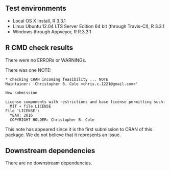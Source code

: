 ## Test environments
* Local OS X Install, R 3.3.1
* Linux Ubuntu 12.04 LTS Server Edition 64 bit (through Travis-CI), R 3.3.1
* Windows through Appveyor, R R.3.3.1

## R CMD check results
There were no ERRORs or WARNINGs.

There was one NOTE:

	* checking CRAN incoming feasibility ... NOTE
	Maintainer: 'Christopher B. Cole <chris.c.1221@gmail.com>'

	New submission

	License components with restrictions and base license permitting such:
	  MIT + file LICENSE
	File 'LICENSE':
	  YEAR: 2016
	  COPYRIGHT HOLDER: Christopher B. Cole

This note has appeared since it is the first submission to CRAN of this package. We do not believe that it represents an issue.

## Downstream dependencies
There are no downstream dependencies.
